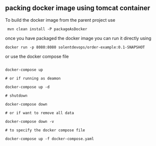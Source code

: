 ## packing docker image using tomcat container


To build the docker image from the parent project use
```
 mvn clean install -P packageAsDocker
```
once you have packaged the docker image you can run it directly using 

```
docker run -p 8080:8080 solentdevops/order-example:0.1-SNAPSHOT
```

or use the docker compose file
```

docker-compose up

# or if running as deamon

docker-compose up -d

# shutdown

docker-compose down 

# or if want to remove all data

docker-compose down -v

# to specify the docker compose file

docker-compose up -f docker-compose.yaml

```

